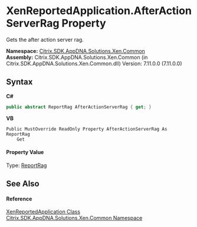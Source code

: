 # XenReportedApplication.AfterActionServerRag Property 
 

Gets the after action server rag.

**Namespace:**&nbsp;[Citrix.SDK.AppDNA.Solutions.Xen.Common](013dc694-c357-448d-ed5a-b5c48a7f6852.md)<br />**Assembly:**&nbsp;Citrix.SDK.AppDNA.Solutions.Xen.Common (in Citrix.SDK.AppDNA.Solutions.Xen.Common.dll) Version: 7.11.0.0 (7.11.0.0)

## Syntax

**C#**
```csharp
public abstract ReportRag AfterActionServerRag { get; }
```

**VB**
```vbnet
Public MustOverride ReadOnly Property AfterActionServerRag As ReportRag
	Get
```


#### Property Value
Type: <a href="4a6d51ac-9dd1-9957-7b26-84ed7939eb7d">ReportRag</a>

## See Also


#### Reference
<a href="15a276d8-2cf7-dfb6-9353-4ea32ed1d109">XenReportedApplication Class</a><br /><a href="013dc694-c357-448d-ed5a-b5c48a7f6852">Citrix.SDK.AppDNA.Solutions.Xen.Common Namespace</a><br />